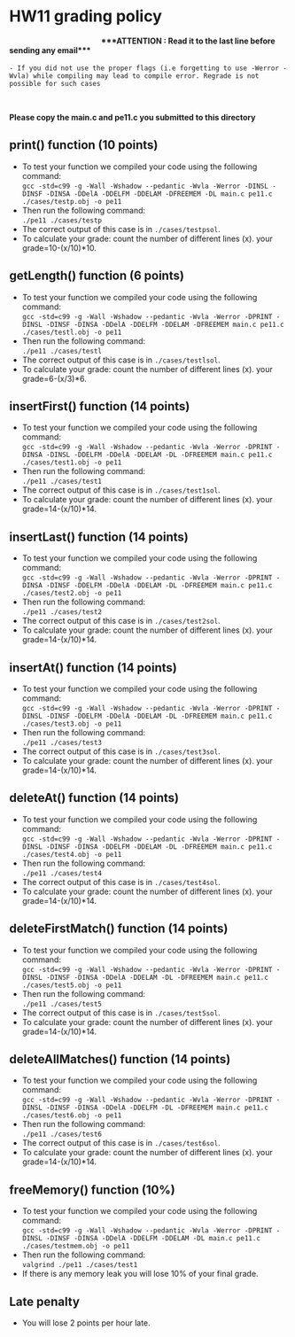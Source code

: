 
# HW11 grading policy
<strong>  &nbsp; &nbsp; &nbsp;   &nbsp; &nbsp; &nbsp; &nbsp; &nbsp; &nbsp; &nbsp; &nbsp; &nbsp; &nbsp; &nbsp; &nbsp; &nbsp; &nbsp; &nbsp; &nbsp; &nbsp; &nbsp; &nbsp; &nbsp;  &nbsp;  &nbsp; \*\*\*ATTENTION : Read it to the last line before sending any email\*\*\* </strong> </br> <br>
`- If you did not use the proper flags (i.e forgetting to use -Werror -Wvla) while compiling may lead to compile error. Regrade is not possible for such cases`

<br/>

<strong>Please copy the main.c and pe11.c you submitted to this directory</strong>

## print() function (10 points)
- To test your function we compiled your code using the following command:</br>
`gcc -std=c99 -g -Wall -Wshadow --pedantic -Wvla -Werror -DINSL -DINSF -DINSA -DDelA -DDELFM -DDELAM -DFREEMEM -DL main.c pe11.c ./cases/testp.obj -o pe11`</br>
- Then run the following command:</br>
`./pe11 ./cases/testp`</br>
- The correct output of this case is in `./cases/testpsol`. <br>
- To calculate your grade: count the number of different lines (x). your grade=10-(x/10)\*10. </br>

	
## getLength() function (6 points)
- To test your function we compiled your code using the following command:</br>
`gcc -std=c99 -g -Wall -Wshadow --pedantic -Wvla -Werror -DPRINT -DINSL -DINSF -DINSA -DDelA -DDELFM -DDELAM -DFREEMEM main.c pe11.c ./cases/testl.obj -o pe11`</br>
- Then run the following command:</br>
`./pe11 ./cases/testl`</br>
- The correct output of this case is in `./cases/testlsol`. <br>
- To calculate your grade: count the number of different lines (x). your grade=6-(x/3)\*6. </br>

## insertFirst() function (14 points)
- To test your function we compiled your code using the following command:</br>
`gcc -std=c99 -g -Wall -Wshadow --pedantic -Wvla -Werror -DPRINT -DINSA -DINSL -DDELFM -DDelA -DDELAM -DL -DFREEMEM main.c pe11.c ./cases/test1.obj -o pe11`</br>
- Then run the following command:</br>
`./pe11 ./cases/test1`</br>
- The correct output of this case is in `./cases/test1sol`. <br>
- To calculate your grade: count the number of different lines (x). your grade=14-(x/10)\*14. </br>

## insertLast() function (14 points)
- To test your function we compiled your code using the following command:</br>
`gcc -std=c99 -g -Wall -Wshadow --pedantic -Wvla -Werror -DPRINT -DINSA -DINSF -DDELFM -DDelA -DDELAM -DL -DFREEMEM main.c pe11.c ./cases/test2.obj -o pe11`</br>
- Then run the following command:</br>
`./pe11 ./cases/test2`</br>
- The correct output of this case is in `./cases/test2sol`. <br>
- To calculate your grade: count the number of different lines (x). your grade=14-(x/10)\*14. </br>

## insertAt() function (14 points)
- To test your function we compiled your code using the following command:</br>
`gcc -std=c99 -g -Wall -Wshadow --pedantic -Wvla -Werror -DPRINT -DINSL -DINSF -DDELFM -DDelA -DDELAM -DL -DFREEMEM main.c pe11.c ./cases/test3.obj -o pe11`</br>
- Then run the following command:</br>
`./pe11 ./cases/test3`</br>
- The correct output of this case is in `./cases/test3sol`. <br>
- To calculate your grade: count the number of different lines (x). your grade=14-(x/10)\*14. </br>

## deleteAt() function (14 points)
- To test your function we compiled your code using the following command:</br>
`gcc -std=c99 -g -Wall -Wshadow --pedantic -Wvla -Werror -DPRINT -DINSL -DINSF -DINSA -DDELFM -DDELAM -DL -DFREEMEM main.c pe11.c ./cases/test4.obj -o pe11`</br>
- Then run the following command:</br>
`./pe11 ./cases/test4`</br>
- The correct output of this case is in `./cases/test4sol`. <br>
- To calculate your grade: count the number of different lines (x). your grade=14-(x/10)\*14. </br>

## deleteFirstMatch() function (14 points)
- To test your function we compiled your code using the following command:</br>
`gcc -std=c99 -g -Wall -Wshadow --pedantic -Wvla -Werror -DPRINT -DINSL -DINSF -DINSA -DDelA -DDELAM -DL -DFREEMEM main.c pe11.c ./cases/test5.obj -o pe11`</br>
- Then run the following command:</br>
`./pe11 ./cases/test5`</br>
- The correct output of this case is in `./cases/test5sol`. <br>
- To calculate your grade: count the number of different lines (x). your grade=14-(x/10)\*14. </br>

## deleteAllMatches() function (14 points)
- To test your function we compiled your code using the following command:</br>
`gcc -std=c99 -g -Wall -Wshadow --pedantic -Wvla -Werror -DPRINT -DINSL -DINSF -DINSA -DDelA -DDELFM -DL -DFREEMEM main.c pe11.c ./cases/test6.obj -o pe11`</br>
- Then run the following command:</br>
`./pe11 ./cases/test6`</br>
- The correct output of this case is in `./cases/test6sol`. <br>
- To calculate your grade: count the number of different lines (x). your grade=14-(x/10)\*14. </br>

## freeMemory() function (10%)
- To test your function we compiled your code using the following command:</br>
`gcc -std=c99 -g -Wall -Wshadow --pedantic -Wvla -Werror -DPRINT -DINSL -DINSF -DINSA -DDelA -DDELFM -DDELAM -DL main.c pe11.c ./cases/testmem.obj -o pe11`</br>
- Then run the following command:</br>
`valgrind ./pe11 ./cases/test1`</br>
- If there is any memory leak you will lose 10% of your final grade.

## Late penalty
- You will lose 2 points per hour late.




